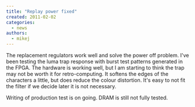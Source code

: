 ```yaml
---
title: "Replay power fixed"
created: 2011-02-02
categories: 
  - news
authors: 
  - mikej
---
```


The replacement regulators work well and solve the power off problem. I've been testing the luma trap response with burst test patterns generated in the FPGA. The hardware is working well, but I am starting to think the trap may not be worth it for retro-computing. It softens the edges of the characters a little, but does reduce the colour distortion. It's easy to not fit the filter if we decide later it is not necessary.

Writing of production test is on going. DRAM is still not fully tested.
